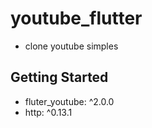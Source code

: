 # youtube_flutter

- clone youtube simples

## Getting Started

- fluter_youtube: ^2.0.0
- http: ^0.13.1
